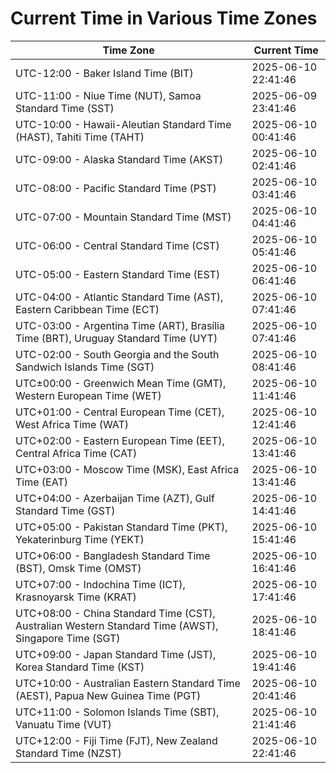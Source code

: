 # Current Time in Various Time Zones

| Time Zone | Current Time |
|-----------|--------------|
| UTC-12:00 - Baker Island Time (BIT) | 2025-06-10 22:41:46 |
| UTC-11:00 - Niue Time (NUT), Samoa Standard Time (SST) | 2025-06-09 23:41:46 |
| UTC-10:00 - Hawaii-Aleutian Standard Time (HAST), Tahiti Time (TAHT) | 2025-06-10 00:41:46 |
| UTC-09:00 - Alaska Standard Time (AKST) | 2025-06-10 02:41:46 |
| UTC-08:00 - Pacific Standard Time (PST) | 2025-06-10 03:41:46 |
| UTC-07:00 - Mountain Standard Time (MST) | 2025-06-10 04:41:46 |
| UTC-06:00 - Central Standard Time (CST) | 2025-06-10 05:41:46 |
| UTC-05:00 - Eastern Standard Time (EST) | 2025-06-10 06:41:46 |
| UTC-04:00 - Atlantic Standard Time (AST), Eastern Caribbean Time (ECT) | 2025-06-10 07:41:46 |
| UTC-03:00 - Argentina Time (ART), Brasília Time (BRT), Uruguay Standard Time (UYT) | 2025-06-10 07:41:46 |
| UTC-02:00 - South Georgia and the South Sandwich Islands Time (SGT) | 2025-06-10 08:41:46 |
| UTC±00:00 - Greenwich Mean Time (GMT), Western European Time (WET) | 2025-06-10 11:41:46 |
| UTC+01:00 - Central European Time (CET), West Africa Time (WAT) | 2025-06-10 12:41:46 |
| UTC+02:00 - Eastern European Time (EET), Central Africa Time (CAT) | 2025-06-10 13:41:46 |
| UTC+03:00 - Moscow Time (MSK), East Africa Time (EAT) | 2025-06-10 13:41:46 |
| UTC+04:00 - Azerbaijan Time (AZT), Gulf Standard Time (GST) | 2025-06-10 14:41:46 |
| UTC+05:00 - Pakistan Standard Time (PKT), Yekaterinburg Time (YEKT) | 2025-06-10 15:41:46 |
| UTC+06:00 - Bangladesh Standard Time (BST), Omsk Time (OMST) | 2025-06-10 16:41:46 |
| UTC+07:00 - Indochina Time (ICT), Krasnoyarsk Time (KRAT) | 2025-06-10 17:41:46 |
| UTC+08:00 - China Standard Time (CST), Australian Western Standard Time (AWST), Singapore Time (SGT) | 2025-06-10 18:41:46 |
| UTC+09:00 - Japan Standard Time (JST), Korea Standard Time (KST) | 2025-06-10 19:41:46 |
| UTC+10:00 - Australian Eastern Standard Time (AEST), Papua New Guinea Time (PGT) | 2025-06-10 20:41:46 |
| UTC+11:00 - Solomon Islands Time (SBT), Vanuatu Time (VUT) | 2025-06-10 21:41:46 |
| UTC+12:00 - Fiji Time (FJT), New Zealand Standard Time (NZST) | 2025-06-10 22:41:46 |
